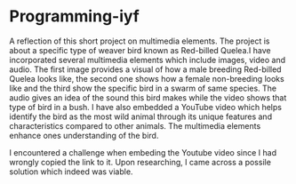 # Programming-iyf
A reflection of this short project on multimedia elements.
The project is about a specific type of weaver bird known as Red-billed Quelea.I have incorporated several multimedia elements which include images, video and audio.
The first image provides a visual of how a male breeding Red-billed Quelea looks like, the second one shows how
a female non-breeding looks like and the third show the specific bird in a swarm of same species.
The audio gives an idea of the sound this bird makes while the video shows that type of bird in a bush.
I have also embedded a YouTube video which helps identify the bird as the most wild animal through its unique features and characteristics compared to other animals. 
The multimedia elements enhance ones understanding of the bird.

I encountered a challenge when embeding the Youtube video since I had wrongly copied the link to it. Upon researching, I came across a possile solution which indeed was viable.